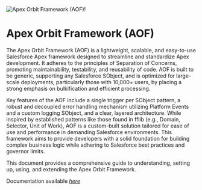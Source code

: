 ![Apex Orbit Framework (AOF)!](/assets/img/ApexOrbitFramework.jpg")
# Apex Orbit Framework (AOF)

The Apex Orbit Framework (AOF) is a lightweight, scalable, and easy-to-use Salesforce Apex framework designed to streamline and standardize Apex development. It adheres to the principles of Separation of Concerns, promoting maintainability, testability, and reusability of code. AOF is built to be generic, supporting any Salesforce SObject, and is optimized for large-scale deployments, particularly those with 10,000+ users, by placing a strong emphasis on bulkification and efficient processing.

Key features of the AOF include a single trigger per SObject pattern, a robust and decoupled error handling mechanism utilizing Platform Events and a custom logging SObject, and a clear, layered architecture. While inspired by established patterns like those found in fflib (e.g., Domain, Selector, Unit of Work), AOF is a custom-built solution tailored for ease of use and performance in demanding Salesforce environments. This framework aims to provide developers with a solid foundation for building complex business logic while adhering to Salesforce best practices and governor limits.

This document provides a comprehensive guide to understanding, setting up, using, and extending the Apex Orbit Framework.

Documentation available *[here](https://mouttaqui.github.io/AOF/)*
